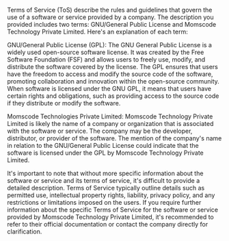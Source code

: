 Terms of Service (ToS) describe the rules and guidelines that govern the use of a software or service provided by a company. The description you provided includes two terms: GNU/General Public License and Momscode Technology Private Limited. Here's an explanation of each term:

GNU/General Public License (GPL):
The GNU General Public License is a widely used open-source software license. It was created by the Free Software Foundation (FSF) and allows users to freely use, modify, and distribute the software covered by the license. The GPL ensures that users have the freedom to access and modify the source code of the software, promoting collaboration and innovation within the open-source community. When software is licensed under the GNU GPL, it means that users have certain rights and obligations, such as providing access to the source code if they distribute or modify the software.

Momscode Technologies Private Limited:
Momscode Technology Private Limited is likely the name of a company or organization that is associated with the software or service. The company may be the developer, distributor, or provider of the software. The mention of the company's name in relation to the GNU/General Public License could indicate that the software is licensed under the GPL by Momscode Technology Private Limited.

It's important to note that without more specific information about the software or service and its terms of service, it's difficult to provide a detailed description. Terms of Service typically outline details such as permitted use, intellectual property rights, liability, privacy policy, and any restrictions or limitations imposed on the users. If you require further information about the specific Terms of Service for the software or service provided by Momscode Technology Private Limited, it's recommended to refer to their official documentation or contact the company directly for clarification.
